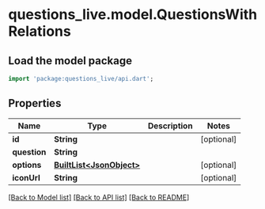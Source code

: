 # questions_live.model.QuestionsWithRelations

## Load the model package
```dart
import 'package:questions_live/api.dart';
```

## Properties
Name | Type | Description | Notes
------------ | ------------- | ------------- | -------------
**id** | **String** |  | [optional] 
**question** | **String** |  | 
**options** | [**BuiltList&lt;JsonObject&gt;**](JsonObject.md) |  | [optional] 
**iconUrl** | **String** |  | [optional] 

[[Back to Model list]](../README.md#documentation-for-models) [[Back to API list]](../README.md#documentation-for-api-endpoints) [[Back to README]](../README.md)


